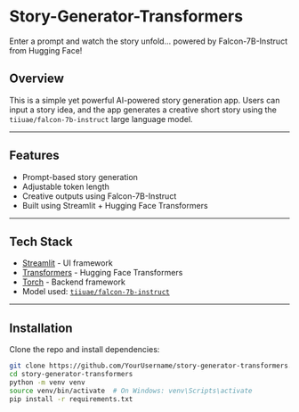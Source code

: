 # Story-Generator-Transformers

Enter a prompt and watch the story unfold... powered by Falcon-7B-Instruct from Hugging Face!

## Overview

This is a simple yet powerful AI-powered story generation app. Users can input a story idea, and the app generates a creative short story using the `tiiuae/falcon-7b-instruct` large language model.


---

## Features

- Prompt-based story generation
- Adjustable token length
- Creative outputs using Falcon-7B-Instruct
- Built using Streamlit + Hugging Face Transformers

---

## Tech Stack

- [Streamlit](https://streamlit.io/) - UI framework
- [Transformers](https://huggingface.co/docs/transformers/index) - Hugging Face Transformers
- [Torch](https://pytorch.org/) - Backend framework
- Model used: [`tiiuae/falcon-7b-instruct`](https://huggingface.co/tiiuae/falcon-7b-instruct)

---

## Installation

Clone the repo and install dependencies:

```bash
git clone https://github.com/YourUsername/story-generator-transformers.git
cd story-generator-transformers
python -m venv venv
source venv/bin/activate  # On Windows: venv\Scripts\activate
pip install -r requirements.txt

